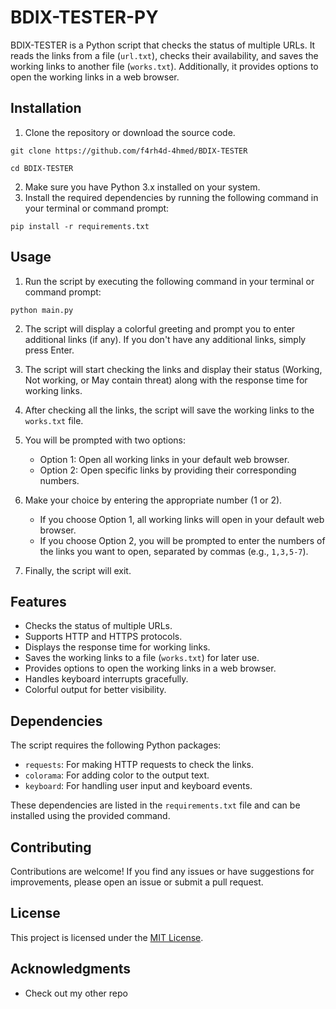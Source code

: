 # BDIX-TESTER-PY

BDIX-TESTER is a Python script that checks the status of multiple URLs. It reads the links from a file (`url.txt`), checks their availability, and saves the working links to another file (`works.txt`). Additionally, it provides options to open the working links in a web browser.

## Installation

1. Clone the repository or download the source code.
```
git clone https://github.com/f4rh4d-4hmed/BDIX-TESTER
```
```
cd BDIX-TESTER
```
2. Make sure you have Python 3.x installed on your system.
3. Install the required dependencies by running the following command in your terminal or command prompt:

```
pip install -r requirements.txt
```

## Usage
1. Run the script by executing the following command in your terminal or command prompt:

```
python main.py
```

2. The script will display a colorful greeting and prompt you to enter additional links (if any). If you don't have any additional links, simply press Enter.
3. The script will start checking the links and display their status (Working, Not working, or May contain threat) along with the response time for working links.
4. After checking all the links, the script will save the working links to the `works.txt` file.
5. You will be prompted with two options:
   - Option 1: Open all working links in your default web browser.
   - Option 2: Open specific links by providing their corresponding numbers.

6. Make your choice by entering the appropriate number (1 or 2).
   - If you choose Option 1, all working links will open in your default web browser.
   - If you choose Option 2, you will be prompted to enter the numbers of the links you want to open, separated by commas (e.g., `1,3,5-7`).

7. Finally, the script will exit.

## Features

- Checks the status of multiple URLs.
- Supports HTTP and HTTPS protocols.
- Displays the response time for working links.
- Saves the working links to a file (`works.txt`) for later use.
- Provides options to open the working links in a web browser.
- Handles keyboard interrupts gracefully.
- Colorful output for better visibility.

## Dependencies

The script requires the following Python packages:

- `requests`: For making HTTP requests to check the links.
- `colorama`: For adding color to the output text.
- `keyboard`: For handling user input and keyboard events.

These dependencies are listed in the `requirements.txt` file and can be installed using the provided command.

## Contributing

Contributions are welcome! If you find any issues or have suggestions for improvements, please open an issue or submit a pull request.

## License

This project is licensed under the [MIT License](LICENSE).

## Acknowledgments

- Check out my other repo
